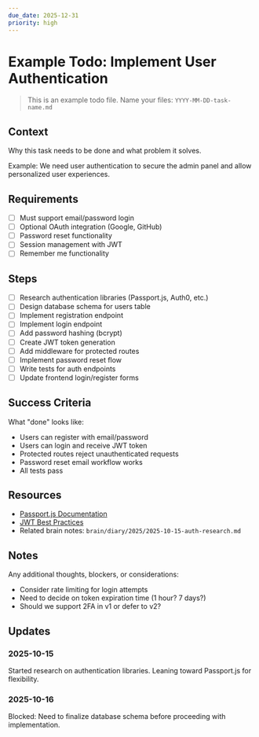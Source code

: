 ```yaml
---
due_date: 2025-12-31
priority: high
---
```


# Example Todo: Implement User Authentication

> This is an example todo file. Name your files: `YYYY-MM-DD-task-name.md`

## Context

Why this task needs to be done and what problem it solves.

Example: We need user authentication to secure the admin panel and allow personalized user experiences.

## Requirements

- [ ] Must support email/password login
- [ ] Optional OAuth integration (Google, GitHub)
- [ ] Password reset functionality
- [ ] Session management with JWT
- [ ] Remember me functionality

## Steps

- [ ] Research authentication libraries (Passport.js, Auth0, etc.)
- [ ] Design database schema for users table
- [ ] Implement registration endpoint
- [ ] Implement login endpoint
- [ ] Add password hashing (bcrypt)
- [ ] Create JWT token generation
- [ ] Add middleware for protected routes
- [ ] Implement password reset flow
- [ ] Write tests for auth endpoints
- [ ] Update frontend login/register forms

## Success Criteria

What "done" looks like:
- Users can register with email/password
- Users can login and receive JWT token
- Protected routes reject unauthenticated requests
- Password reset email workflow works
- All tests pass

## Resources

- [Passport.js Documentation](https://www.passportjs.org/)
- [JWT Best Practices](https://tools.ietf.org/html/rfc7519)
- Related brain notes: `brain/diary/2025/2025-10-15-auth-research.md`

## Notes

Any additional thoughts, blockers, or considerations:
- Consider rate limiting for login attempts
- Need to decide on token expiration time (1 hour? 7 days?)
- Should we support 2FA in v1 or defer to v2?

## Updates

### 2025-10-15
Started research on authentication libraries. Leaning toward Passport.js for flexibility.

### 2025-10-16
Blocked: Need to finalize database schema before proceeding with implementation.
